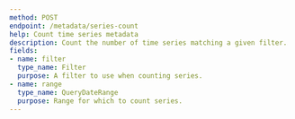 ```yaml
---
method: POST
endpoint: /metadata/series-count
help: Count time series metadata
description: Count the number of time series matching a given filter.
fields:
- name: filter
  type_name: Filter
  purpose: A filter to use when counting series.
- name: range
  type_name: QueryDateRange
  purpose: Range for which to count series.
---
```

